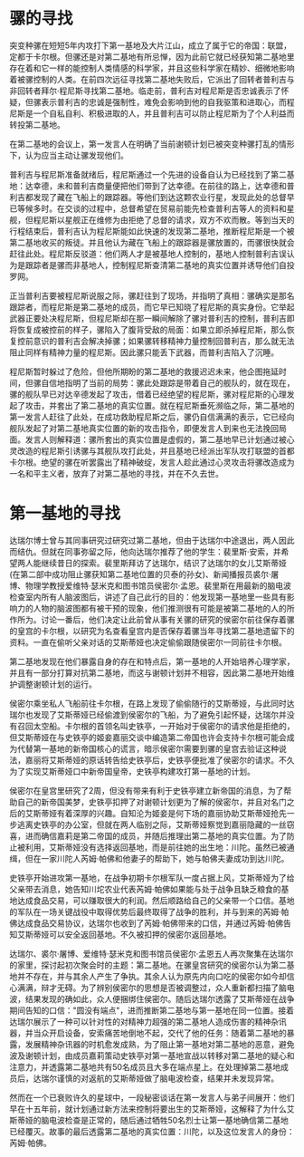 # 骡的寻找

​        突变种骡在短短5年内攻打下第一基地及大片江山，成立了属于它的帝国：联盟，定都于卡尔根。但骡还是对第二基地有所忌惮，因为此前它就已经获知第二基地里存在着和它一样的能控制人类情感的科学家，并且这些科学家在精妙、细微地影响着被骡控制的人类。在前四次远征寻找第二基地失败后，它派出了回转者普利吉与非回转者拜尔·程尼斯寻找第二基地。临走前，普利吉对程尼斯是否忠诚表示了怀疑，但骡表示普利吉的忠诚是强制性，难免会影响到他的自我驱策和进取心，而程尼斯是一个自私自利、积极进取的人，并且普利吉可以防止程尼斯为了个人利益而转投第二基地。

​        在第二基地的会议上，第一发言人在明确了当前谢顿计划已被突变种骡打乱的情形下，认为应当主动让骡发现他们。

​        普利吉与程尼斯准备就绪后，程尼斯通过一个先进的设备自认为已经找到了第二基地：达幸德，未和普利吉商量便把他们带到了达幸德。在前往的路上，达幸德和普利吉都发现了藏在飞船上的跟踪器。等他们到达这颗农业行星，发现此处的总督早已等候多时。在交谈的过程中，总督希望在贸易前能先检查普利吉等人的资料和星舰，但程尼斯以星舰正在维修为由拒绝了总督的请求，双方不欢而散。等到当天的行程结束后，普利吉认为程尼斯能如此快速的发现第二基地，推断程尼斯是一个被第二基地收买的叛徒。并且他认为藏在飞船上的跟踪器是骡放置的，而骡很快就会赶往此处。程尼斯反驳道：他们两人才是被基地人控制的，基地人控制普利吉误认为是跟踪者是骡而非基地人，控制程尼斯查清第二基地的真实位置并诱导他们自投罗网。

​        正当普利吉要被程尼斯说服之际，骡赶往到了现场，并指明了真相：骡确实是那名跟踪者，而程尼斯是第二基地的成员，而它早已知晓了程尼斯的真实身份。它举起武器正要处决程尼斯，但程尼斯却在那一瞬间解除了骡对普利吉的控制，普利吉即将恢复成被控前的样子，骡陷入了腹背受敌的局面：如果立即杀掉程尼斯，那么恢复控前意识的普利吉会解决掉骡；如果骡转移精神力量控制回普利吉，那么就无法阻止同样有精神力量的程尼斯。因此骡只能丢下武器，而普利吉陷入了沉睡。

​        程尼斯暂时躲过了危险，但他所期盼的第二基地的救援迟迟未来，他企图拖延时间，但骡自信地指明了当前的局势：骡此处跟踪是带着自己的舰队的，就在现在，骡的舰队早已对达辛德发起了攻击，借着已经绝望的程尼斯，骡对程尼斯的心理发起了攻击，并套出了第二基地的真实位置。就在程尼斯垂死濒临之际，第二基地的第一发言人赶往了此处，在成功救助程尼斯之后，骡仍自信满满的表示，它已经向舰队发起了对第二基地真实位置的新的攻击指令，即便发言人到来也无法挽回局面。发言人则解释道：骡所套出的真实位置是虚假的，第二基地早已计划通过被心灵改造的程尼斯引诱骡与其舰队攻打此处，并且基地已经派出军队攻打联盟的首都卡尔根。绝望的骡在听罢露出了精神破绽，发言人趁此通过心灵攻击将骡改造成为一名和平主义者，放弃了对第二基地的寻找，并在不久去世。

# 第一基地的寻找

​        达瑞尔博士曾与其同事研究过研究过第二基地，但由于达瑞尔中途退出，两人因此而结仇。但就在同事弥留之际，他向达瑞尔推荐了他的学生：裴里斯·安索，并希望两人能继续昔日的探索。裴里斯拜访了达瑞尔，结识了达瑞尔的女儿艾斯蒂娅(在第二部中成功阻止骡获知第二基地位置的贝泰的孙女)、新闻播报员裘尔·屠博、物理学教授爱维特·瑟米克和图书馆员侯密尔·孟恩。裴里斯在用最新的脑电波检查室内所有人脑波图后，讲述了自己此行的目的：他发现第一基地里一些具有影响力的人物的脑波图都有被干预的现象，他们推测很有可能是被第二基地的人的所作所为。讨论一番后，他们决定让此前曾从事有关骡的研究的侯密尔前往保存着骡的皇宫的卡尔根，以研究为名查看皇宫内是否保存着骡当年寻找第二基地遗留下的资料。一直在偷听父亲对话的艾斯蒂娅也决定偷偷跟随侯密尔一同前往卡尔根。

​        第二基地发现在他们暴露自身的存在和特点后，第一基地的人开始培养心理学家，并且有一部分打算对抗第二基地，而这与谢顿计划并不相容，因此第二基地开始维护调整谢顿计划的运行。

​        侯密尔乘坐私人飞船前往卡尔根，在路上发现了偷偷随行的艾斯蒂娅，与此同时达瑞尔也发现了艾斯蒂娅已经偷渡到侯密尔的飞船，为了避免引起怀疑，达瑞尔并没有召回太空船。卡尔根的首领名叫史铁亭，一开始对于侯密尔的请求他是拒绝的，但艾斯蒂娅在与史铁亭的姬妾嘉丽交谈中编造第二帝国也许会支持卡尔根可能会成为代替第一基地的新帝国核心的谎言，暗示侯密尔需要到骡的皇宫去验证这种说法，嘉丽将艾斯蒂娅的原话转告给史铁亭后，史铁亭便批准了侯密尔的请求。不久为了实现艾斯蒂娅口中新帝国皇帝，史铁亭构建攻打第一基地的计划。

​        侯密尔在皇宫里研究了2周，但没有带来有利于史铁亭建立新帝国的消息，为了帮助自己的新帝国美梦，史铁亭扣押了对谢顿计划更为了解的侯密尔，并且对名门之后的艾斯蒂娅有着深厚的兴趣。自知沦为姬妾是何下场的嘉丽协助艾斯蒂娅抢先一步逃离史铁亭的办公室，但就在两人临别之际，艾斯蒂娅察觉到嘉丽隐藏的一丝窃喜，进而确信嘉莉是第二帝国的成员，并随后推理出第二基地的真实位置。为了防止被利用，艾斯蒂娅没有选择返回基地，而是前往她的出生地：川陀。虽然已被通缉，但在一家川陀人芮姆·帕佛和他妻子的帮助下，她与帕佛夫妻成功到达川陀。

​        史铁亭开始进攻第一基地，在战争初期卡尔根军队一度占据上风，艾斯蒂娅为了给父亲带去消息，她告知川坨农业代表芮姆·帕佛如果能与处于战争且缺乏粮食的基地达成食品交易，可以赚取很大的利润。然后顺路给自己的父亲带一个口信。基地的军队在一场关键战役中取得优势后最终取得了战争的胜利，并与到来的芮姆·帕佛达成食品交易协议，达瑞尔也收到了芮姆·帕佛带来的口信，并通过芮姆·帕佛告知艾斯蒂娅可以安全返回基地。不久被扣押的侯密尔返回基地。

​        达瑞尔、裘尔·屠博、爱维特·瑟米克和图书馆员侯密尔·孟恩五人再次聚集在达瑞尔的家里，探讨起初次聚会时的主题：第二基地。在骡皇宫研究的侯密尔认为第二基地并不存在，并与其余人产生了争执。其余人认为原先内向口吃的侯密尔如今却信心满满，辩才无碍。为了辨别侯密尔的思想是否被调整过，众人重新都扫描了脑电波，结果发现的确如此，众人便捆绑住侯密尔。随后达瑞尔透露了艾斯蒂娅在战争期间告知的口信："圆没有端点"，进而推断第二基地与第一基地在同一位置。接着达瑞尔展示了一种可以针对性的对精神力超强的第二基地人造成伤害的精神杂讯器，并当众开启设备，安索痛苦地倒地不起，交代了他的任务：随着第二基地的暴露，发展精神杂讯器的时机愈发成熟，为了阻止第一基地对第二基地的恶意，避免波及谢顿计划，由成员嘉莉策动史铁亭对第一基地宣战以转移对第二基地的疑心和注意力，并透露第二基地共有50名成员且大多在端点星上。在处理掉第二基地成员后，达瑞尔谨慎的对返航的艾斯蒂娅做了脑电波检查，结果并未发现异常。

​        然而在一个已衰败许久的星球中，一段秘密谈话在第一发言人与弟子间展开：他们早在十五年前，就计划通过新方法来控制将要出生的艾斯蒂娅，这解释了为什么艾斯蒂娅的脑电波检查是正常的，随后通过牺牲50名烈士让第一基地确信第二基地已经覆灭。故事的最后透露第二基地的真实位置：川陀，以及这位发言人的身份：芮姆·帕佛。
